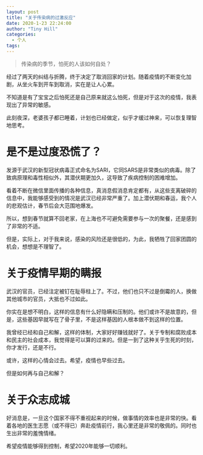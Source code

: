 ```yaml
---
layout: post
title: "关于传染病的过激反应"
date: 2020-1-23 22:24:00
author: "Tiny Hill"
categories:
  - 个人
tags:
---
```


> 传染病的季节，怕死的人该如何自处？

经过了两天的纠结与折腾，终于决定了取消回家的计划。随着疫情的不断变化加剧，从坐火车到开车到取消，实在是让人心累。

不知道是有了宝宝之后怕死还是自己原来就这么怕死，但是对于这次的疫情，我表现出了异常的敏感。

此刻夜深，老婆孩子都已睡着，计划也已经做定，似乎才缓过神来，可以恢复理智地思考。

<!-- more -->

# 是不是过度恐慌了？

发源于武汉的新型冠状病毒正式命名为SARI，它同SARS是非常类似的病毒。除了致病原理和毒性相似外，其潜伏期更加久，这导致了疾病控制的困难增加。

看着不断在微信里面传播的各种信息，真消息假消息肯定都有，从这些支离破碎的信息中，我能够感受到的情况是武汉已经非常严重了。加上潜伏期和春运，我个人的悲观估计，春节后会大范围地爆发。

所以，想到春节就算不回老家，在上海也不可避免需要参与一次的聚餐，还是感到了非常的不适。

但是，实际上，对于我来说，感染的风险还是很低的，为此，我牺牲了回家团圆的机会，想想是不理智了。

# 关于疫情早期的瞒报

武汉的官员，已经注定被钉在耻辱柱上了。不过，他们也只不过是倒霉的人，换做其他城市的官员，大抵也不过如此。

你实在是想不明白，这样的信息有什么好隐瞒和压制的。他们或许不是故意的，但是，这些基因早就写在了骨子里，不是这样基因的人根本做不到这样的位置。

我曾经已经和自己和解，这样的体制，大家好好赚钱就好了。关于专制和腐败成本和民主的社会成本，我觉得是可以算的过来的。但是一到了这种关乎生死的时刻，你才发行，还是不行。

或许，这样的心情会过去。希望，疫情也早些过去。

但是如何再与自己和解？

# 关于众志成城

好消息是，一旦这个国家不得不重视起来的时候，做事情的效率也是非常的快。看着各地的医生志愿（或不得已）奔赴疫情前行，我心里还是非常的敬佩的。同时也生出非常的羞愧情绪。

希望疫情能够得到控制，希望2020年能够一切顺利。